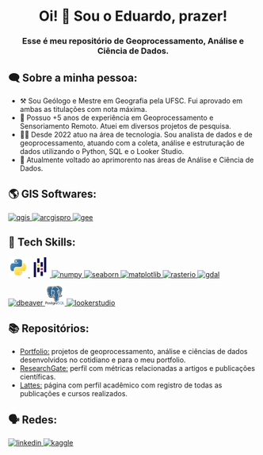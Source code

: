 <h1 align="center"> Oi! 👋 Sou o Eduardo, prazer! </h1>

<h3 align="center"> Esse é meu repositório de Geoprocessamento, Análise e Ciência de Dados. </h3>

## 🗨 Sobre a minha pessoa: 
* ⚒ Sou Geólogo e Mestre em Geografia pela UFSC. Fui aprovado em ambas as titulações com nota máxima.
* 🧭 Possuo +5 anos de experiência em Geoprocessamento e Sensoriamento Remoto. Atuei em diversos projetos de pesquisa.
* 👨‍💻 Desde 2022 atuo na área de tecnologia. Sou analista de dados e de geoprocessamento, atuando com a coleta, análise e estruturação de dados utilizando o Python, SQL e o Looker Studio.
* 🧠 Atualmente voltado ao aprimorento nas áreas de Análise e Ciência de Dados.

<h2 align="left"> 🌎 GIS Softwares: </h2>

<p align="left"> <a href="https://www.qgis.org/" target="_blank" rel="noreferrer"> <img src="https://upload.wikimedia.org/wikipedia/commons/9/91/QGIS_logo_new.svg" alt="qgis" width="40" height="40"/> </a>   
  <a href="https://www.esri.com/en-us/home" target="_blank" rel="noreferrer"> <img src="https://www.img.com.br/content/dam/esrisites/en-us/common/icons/product-logos/ArcGIS-Pro.png" alt="arcgispro" width="40" height="40"/> </a> 
  <a href="https://earthengine.google.com/" target="_blank" rel="noreferrer"> <img src="https://cdn.icon-icons.com/icons2/1508/PNG/512/googleearth-engine_104576.png" alt="gee" width="40" height="40"/> </a> 

<h2 align="left"> 🎯 Tech Skills: </h2>

  <a href="https://www.python.org" target="_blank" rel="noreferrer"> <img src="https://raw.githubusercontent.com/devicons/devicon/master/icons/python/python-original.svg" alt="python" width="40" height="40"/> </a> <a href="https://pandas.pydata.org/" target="_blank" rel="noreferrer"> <img src="https://raw.githubusercontent.com/devicons/devicon/2ae2a900d2f041da66e950e4d48052658d850630/icons/pandas/pandas-original.svg" alt="pandas" width="40" height="40"/> </a> <a href="https://numpy.org/" target="_blank" rel="noreferrer"> <img src="https://numpy.org/images/logo.svg" alt="numpy" width="40" height="40"/> </a> <a href="https://seaborn.pydata.org/" target="_blank" rel="noreferrer"> <img src="https://seaborn.pydata.org/_images/logo-mark-lightbg.svg" alt="seaborn" width="40" height="40"/> </a> <a href="https://matplotlib.org/" target="_blank" rel="noreferrer"> <img src="https://upload.wikimedia.org/wikipedia/commons/8/84/Matplotlib_icon.svg" alt="matplotlib" width="40" height="40"/> </a> <a href="https://rasterio.readthedocs.io/en/stable/" target="_blank" rel="noreferrer"> <img src="https://avatars.githubusercontent.com/u/46967650?s=200&v=4" alt="rasterio" width="40" height="40"/> </a> <a href="https://gdal.org/index.html" target="_blank" rel="noreferrer"> <img src="https://upload.wikimedia.org/wikipedia/commons/d/df/GDALLogoColor.svg" alt="gdal" width="40" height="40"/> </a>  </p>
  <a href="https://dbeaver.io/" target="_blank" rel="noreferrer"> <img src="https://dbeaver.io/wp-content/uploads/2015/09/beaver-head.png" alt="dbeaver" width="40" height="40"/> </a>   <a href="https://www.postgresql.org" target="_blank" rel="noreferrer"> <img src="https://raw.githubusercontent.com/devicons/devicon/master/icons/postgresql/postgresql-original-wordmark.svg" alt="postgresql" width="40" height="40"/> </a> 
 <a href="https://lookerstudio.google.com/u/0/" target="_blank" rel="noreferrer"> <img src="https://www.svgrepo.com/show/354012/looker-icon.svg" alt="lookerstudio" width="40" height="40"/> </a> 

<h2 align="left"> 📚 Repositórios: </h2>

- <a href="https://github.com/earapanos/Portfolio">Portfolio:</a> projetos de geoprocessamento, análise e ciências de dados desenvolvidos no cotidiano e para o meu portfolio.
- <a href="https://www.researchgate.net/profile/Eduardo-Rapanos">ResearchGate:</a> perfil com métricas relacionadas a artigos e publicações científicas.
- <a href="https://buscatextual.cnpq.br/buscatextual/visualizacv.do?id=K2098021H8&tokenCaptchar=03AFcWeA4UW9X9z3KH4hI9tiY9u10_D7ImptyRvaQATHR_84ms2wRo7pLjXs90M6mgD8mn52L1rirrvBuwGmnnrMhRfn5tXa7B8vO9Xu8TTRwmLH3L_VC_pZwsajBfdhfI91W6SbLgrOA6e5oWiYv02MFknyjH3ytEQ26wltr6yfzqeO2T54Ezi57hOj6QkmI5XP89GYUqs-l5uAQzE-XUSbnBdrVHL05bb1yjotBUZ2BfKWYVgKYXh18cb72hme83Trd2d0DDjD0SkNW_MTxXHat97GPdt4M5kqysirOsd3vxnd9OV9rZxvASwanq9O4Xj_PuO6pbovM3l-v3fk8Aq-tiPoIauY05kDUnvWT-9Jali7AyQvSZtRVUlTpvnUMIe7s-hY65_fc9UdDB0SRHGkvAmwjVtkhBWl-qqOkPn4f8xeZE1pPBeR5V96doGb34FZ87dV1D_tiKNhc4fp-lzFppQIsqIey8ZuX_qb4GVGHmNTttVOqMcIuTwaAoKRY2LTvmJ5SG7FenKfHTcEE9MDjwlt_0FIFSUu5JBi3svWNmBtulJoBguuv9gZWrjX_NmD-1bypkDnDmCImjlF8CzdYz0lKHM-qIlnfnadCEeLt9rfCeuPfwk5gTcgSzj2rF-jJP5OAjM2yYTo-HLm6WHAWId-ajYsKMFg">Lattes:</a> página com perfil acadêmico com registro de todas as publicações e cursos realizados.

<h2 align="left"> 🗣 Redes: </h2>

 <a href="https://www.linkedin.com/in/eduardo-rapanos/" target="_blank" rel="noreferrer"> <img src="https://upload.wikimedia.org/wikipedia/commons/8/81/LinkedIn_icon.svg" alt="linkedin" width="40" height="40"/> </a>
  <a href="https://www.kaggle.com/rapanos" target="_blank" rel="noreferrer"> <img src="https://cdn4.iconfinder.com/data/icons/logos-and-brands/512/189_Kaggle_logo_logos-512.png" alt="kaggle" width="40" height="40"/> </a>
